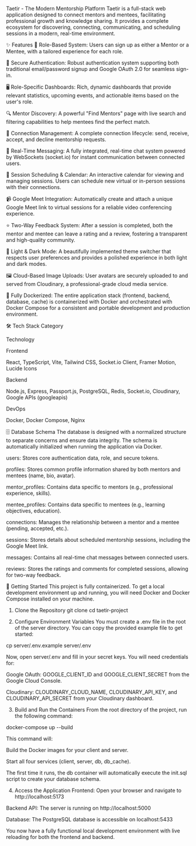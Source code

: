 Taetir - The Modern Mentorship Platform
Taetir is a full-stack web application designed to connect mentors and mentees, facilitating professional growth and knowledge sharing. It provides a complete ecosystem for discovering, connecting, communicating, and scheduling sessions in a modern, real-time environment.

✨ Features
👤 Role-Based System: Users can sign up as either a Mentor or a Mentee, with a tailored experience for each role.

🔐 Secure Authentication: Robust authentication system supporting both traditional email/password signup and Google OAuth 2.0 for seamless sign-in.

🖥️ Role-Specific Dashboards: Rich, dynamic dashboards that provide relevant statistics, upcoming events, and actionable items based on the user's role.

🔍 Mentor Discovery: A powerful "Find Mentors" page with live search and filtering capabilities to help mentees find the perfect match.

🤝 Connection Management: A complete connection lifecycle: send, receive, accept, and decline mentorship requests.

💬 Real-Time Messaging: A fully integrated, real-time chat system powered by WebSockets (socket.io) for instant communication between connected users.

📅 Session Scheduling & Calendar: An interactive calendar for viewing and managing sessions. Users can schedule new virtual or in-person sessions with their connections.

📹 Google Meet Integration: Automatically create and attach a unique Google Meet link to virtual sessions for a reliable video conferencing experience.

⭐ Two-Way Feedback System: After a session is completed, both the mentor and mentee can leave a rating and a review, fostering a transparent and high-quality community.

🌙 Light & Dark Mode: A beautifully implemented theme switcher that respects user preferences and provides a polished experience in both light and dark modes.

🖼️ Cloud-Based Image Uploads: User avatars are securely uploaded to and served from Cloudinary, a professional-grade cloud media service.

🐳 Fully Dockerized: The entire application stack (frontend, backend, database, cache) is containerized with Docker and orchestrated with Docker Compose for a consistent and portable development and production environment.

🛠️ Tech Stack
Category

Technology

Frontend

React, TypeScript, Vite, Tailwind CSS, Socket.io Client, Framer Motion, Lucide Icons

Backend

Node.js, Express, Passport.js, PostgreSQL, Redis, Socket.io, Cloudinary, Google APIs (googleapis)

DevOps

Docker, Docker Compose, Nginx

🗄️ Database Schema
The database is designed with a normalized structure to separate concerns and ensure data integrity. The schema is automatically initialized when running the application via Docker.

users: Stores core authentication data, role, and secure tokens.

profiles: Stores common profile information shared by both mentors and mentees (name, bio, avatar).

mentor_profiles: Contains data specific to mentors (e.g., professional experience, skills).

mentee_profiles: Contains data specific to mentees (e.g., learning objectives, education).

connections: Manages the relationship between a mentor and a mentee (pending, accepted, etc.).

sessions: Stores details about scheduled mentorship sessions, including the Google Meet link.

messages: Contains all real-time chat messages between connected users.

reviews: Stores the ratings and comments for completed sessions, allowing for two-way feedback.

🚀 Getting Started
This project is fully containerized. To get a local development environment up and running, you will need Docker and Docker Compose installed on your machine.

1. Clone the Repository
git clone <your-repository-url>
cd taetir-project

2. Configure Environment Variables
You must create a .env file in the root of the server directory. You can copy the provided example file to get started:

cp server/.env.example server/.env

Now, open server/.env and fill in your secret keys. You will need credentials for:

Google OAuth: GOOGLE_CLIENT_ID and GOOGLE_CLIENT_SECRET from the Google Cloud Console.

Cloudinary: CLOUDINARY_CLOUD_NAME, CLOUDINARY_API_KEY, and CLOUDINARY_API_SECRET from your Cloudinary dashboard.

3. Build and Run the Containers
From the root directory of the project, run the following command:

docker-compose up --build

This command will:

Build the Docker images for your client and server.

Start all four services (client, server, db, db_cache).

The first time it runs, the db container will automatically execute the init.sql script to create your database schema.

4. Access the Application
Frontend: Open your browser and navigate to http://localhost:5173

Backend API: The server is running on http://localhost:5000

Database: The PostgreSQL database is accessible on localhost:5433

You now have a fully functional local development environment with live reloading for both the frontend and backend.